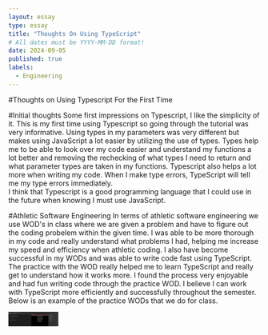 ```yaml
---
layout: essay
type: essay
title: "Thoughts On Using TypeScript"
# All dates must be YYYY-MM-DD format!
date: 2024-09-05
published: true
labels:
  - Engineering
---
```

#Thoughts on Using Typescript For the First Time

#Initial thoughts
   Some first impressions on Typescript, I like the simplicity of it.  This is my first time using Typescript so going through the tutorial was very informative.  Using types in my parameters was very different but makes using JavaScript a lot easier by utilizing the use of types.  Types help me to be able to look over my code easier and understand my functions a lot better and removing the rechecking of what types I need to return and what parameter types are taken in my functions.  Typescript also helps a lot more when writing my code. When I make type errors, TypeScript will tell me my type errors immediately.  
I think that Typescript is a good programming language that I could use in the future when knowing I must use JavaScript.

#Athletic Software Engineering
   In terms of athletic software engineering we use WOD's in class where we are given a problem and have to figure out the coding probelem within the given time.  I was able to be more thorough in my code and really understand what problems I had, helping me increase my speed and efficiency when athletic coding.  I also have become successful in my WODs and was able to write code fast using TypeScript.  The practice with the WOD really helped me to learn TypeScript and really get to understand how it works more.  I found the process very enjoyable and had fun writing code through the practice WOD.  I believe I can work with TypeScript more efficiently and successfully throughout the semester.  Below is an example of the practice WODs that we do for class.

<img width="100px" class="rounded float-start pe-4" src="../img/Screenshot 2024-09-02 094953.png">


